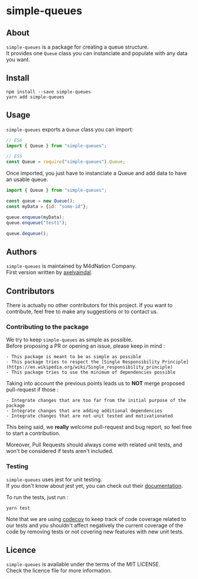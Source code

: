 # simple-queues

## About

`simple-queues` is a package for creating a queue structure.  
It provides one `Queue` class you can instanciate and populate with any data you want.

## Install

`npm install --save simple-queues`  
`yarn add simple-queues`

## Usage

`simple-queues` exports a `Queue` class you can import:

```javascript
// ES6
import { Queue } from "simple-queues";

// ES5
const Queue = require("simple-queues").Queue;
```

Once imported, you just have to instanciate a Queue and add data to have an usable queue.

```javascript
import { Queue } from "simple-queues";

const queue = new Queue();
const myData = {id: "some-id"};

queue.enqueue(myData);
queue.enqueue("test1");

queue.dequeue();
```

## Authors

`simple-queues` is maintained by M4dNation Company.  
First version written by [axelvaindal](https://github.com/axelvaindal).

## Contributors

There is actually no other contributors for this project.
If you want to contribute, feel free to make any suggestions or to contact us.

### Contributing to the package

We try to keep `simple-queues` as simple as possible.  
Before proposing a PR or opening an issue, please keep in mind :

    - This package is meant to be as simple as possible
    - This package tries to respect the [Single Responsibility Principle](https://en.wikipedia.org/wiki/Single_responsibility_principle)
    - This package tries to use the minimum of dependencies possible

Taking into account the previous points leads us to **NOT** merge proposed pull-request if those :

    - Integrate changes that are too far from the initial purpose of the package
    - Integrate changes that are adding additional dependencies
    - Integrate changes that are not unit tested and motivationated

This being said, we **really** welcome pull-request and bug report, so feel free to start a contribution.

Moreover, Pull Requests should always come with related unit tests, and won't be considered if tests aren't included.

### Testing

`simple-queues` uses jest for unit testing.  
If you don't know about jest yet, you can check out their [documentation](https://jestjs.io/en/).

To run the tests, just run : 

`yarn test`

Note that we are using [codecov](https://codecov.io) to keep track of code coverage related to our tests and you shouldn't affect negatively the current coverage of the code by removing tests or not covering new features with new unit tests.

## Licence

`simple-queues` is available under the terms of the MIT LICENSE.  
Check the licence file for more information.